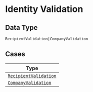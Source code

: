 
# Identity Validation

## Data Type

`RecipientValidation|CompanyValidation`

## Cases

| Type |
|  --- |
| [`RecipientValidation`](../../../doc/models/recipient-validation.md) |
| [`CompanyValidation`](../../../doc/models/company-validation.md) |

